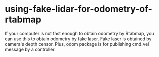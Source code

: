 # using-fake-lidar-for-odometry-of-rtabmap
 If your computer is not fast enough to obtain odometry by Rtabmap, you can use this to obtain odometry by fake laser. Fake laser is obtained by camera's depth censor.
Plus, odom package is for publishing cmd_vel message by a controller.
